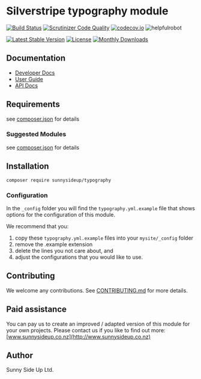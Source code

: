 # Silverstripe typography module
[![Build Status](https://travis-ci.org/sunnysideup/silverstripe-typography.svg?branch=master)](https://travis-ci.org/sunnysideup/silverstripe-typography)
[![Scrutinizer Code Quality](https://scrutinizer-ci.com/g/sunnysideup/silverstripe-typography/badges/quality-score.png?b=master)](https://scrutinizer-ci.com/g/sunnysideup/silverstripe-typography/?branch=master)
[![codecov.io](https://codecov.io/github/sunnysideup/silverstripe-typography/coverage.svg?branch=master)](https://codecov.io/github/sunnysideup/silverstripe-typography?branch=master)
![helpfulrobot](https://helpfulrobot.io/sunnysideup/typography/badge)

[![Latest Stable Version](https://poser.pugx.org/sunnysideup/typography/version)](https://packagist.org/packages/sunnysideup/typography)
[![License](https://poser.pugx.org/sunnysideup/typography/license)](https://packagist.org/packages/sunnysideup/typography)
[![Monthly Downloads](https://poser.pugx.org/sunnysideup/typography/d/monthly)](https://packagist.org/packages/sunnysideup/typography)


## Documentation



 * [Developer Docs](docs/en/INDEX.md)
 * [User Guide](docs/en/userguide.md)
 * [API Docs](http://docs.ssmods.com/sunnysideup/typography/classes.xhtml)

## Requirements



see [composer.json](composer.json) for details

### Suggested Modules



see [composer.json](composer.json) for details


## Installation


```
composer require sunnysideup/typography
```

### Configuration



In the `_config` folder you will find the `typography.yml.example`
file that shows options for the configuration of this module.

We recommend that you:

  1. copy these `typography.yml.example` files into your
`mysite/_config` folder
  2. remove the .example extension
  3. delete the lines you not care about, and
  4. adjust the configurations that you would like to use.


## Contributing



We welcome any contributions. See [CONTRIBUTING.md](CONTRIBUTING.md) for more details.

## Paid assistance



You can pay us to create an improved / adapted version of this module for your own projects.  Please contact us if you like to find out more: [www.sunnysideup.co.nz](http://www.sunnysideup.co.nz)

## Author



Sunny Side Up Ltd.
